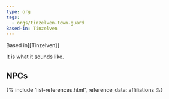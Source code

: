 ```yaml
---
type: org
tags:
  - orgs/tinzelven-town-guard
Based-in: Tinzelven
---
```


<span class="dataview inline-field"><span class="inline-field-key">Based in</span><span class="inline-field-value">[[Tinzelven]]</span></span>

It is what it sounds like.

## NPCs
{% include 'list-references.html', reference_data: affiliations %}